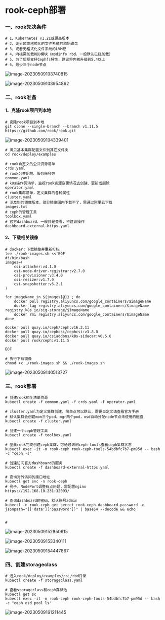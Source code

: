 # rook-ceph部署

### 一、rook先决条件

```shell
# 1、Kubernetes v1.21或更高版本
# 2、无分区或格式化的文件系统的原始磁盘
# 3、或者无格式化文件系统的LVM卷
# 4、内核需加载RBD模块（modinfo rbd，一般默认已经加载）
# 5、为了后期支持Cephfs特性，建议将内核升级到5.4以上
# 6、最少三个node节点
```

![image-20230509103740815](D:\Github\K8s\rook\png\image-20230509103740815.png)

![image-20230509103954862](D:\Github\K8s\rook\png\image-20230509103954862.png)

### 二、rook准备

#### 1、克隆rook项目到本地

```shell
# 克隆rook项目到本地
git clone --single-branch --branch v1.11.5 https://github.com/rook/rook.git

```

![image-20230509104339401](D:\Github\K8s\rook\png\image-20230509104339401.png)

```shell
# 拷贝基本集群配置文件到其它文件夹
cd rook/deploy/examples

# rook自定义的公共资源清单
crds.yaml
# rook公共配置、服务账号等
common.yaml
# k8s操作员清单，监视rook资源变更情况去创建、更新或删除
operator.yaml
# rook集群清单，定义集群的各种属性
cluster.yaml
# 涉及到的镜像版本，部分镜像国内下载不了，需通过阿里云下载
images.txt
# ceph的管理工具
toolbox.yaml
# 官方dashboard，一般只是查看，不建议操作
dashboard-external-https.yaml
```

#### 2、下载相关镜像

```shell
# docker：下载镜像并重新打标
tee ./rook-images.sh <<'EOF'
#!/bin/bash
images=(
	csi-attacher:v4.1.0
	csi-node-driver-registrar:v2.7.0
	csi-provisioner:v3.4.0
	csi-resizer:v1.7.0
	csi-snapshotter:v6.2.1
)

for imageName in ${images[@]} ; do
	docker pull registry.aliyuncs.com/google_containers/$imageName
	docker tag registry.aliyuncs.com/google_containers/$imageName registry.k8s.io/sig-storage/$imageName
	docker rmi registry.aliyuncs.com/google_containers/$imageName
done

docker pull quay.io/ceph/ceph:v16.2.11
docker pull quay.io/cephcsi/cephcsi:v3.8.0
docker pull quay.io/csiaddons/k8s-sidecar:v0.5.0
docker pull rook/ceph:v1.11.5

EOF

# 执行下载镜像
chmod +x ./rook-images.sh && ./rook-images.sh
```



![image-20230509140513727](D:\Github\K8s\rook\png\image-20230509140513727.png)

### 三、rook部署

```shell
# 创建rook相关清单资源
kubectl create -f common.yaml -f crds.yaml -f operator.yaml

# cluster.yaml为定义集群创建，简单点可以默认，需要自定义请查看官方手册
# 默认集群会创建mon三个pod，mgr两个pod，osd自动分配node节点未使用的磁盘
kubectl create -f cluster.yaml

# 创建一个ceph管理工具
kubectl create -f toolbox.yaml

# 至此rook完成创建ceph集群，可通过访问ceph-tools查看ceph集群状态
kubectl exec -it -n rook-ceph rook-ceph-tools-54bdbfc7b7-pm95d -- bash -c "ceph -s"

# 创建访问官方dashboard的服务
kubectl create -f dashboard-external-https.yaml

# 查询对外访问的接口地址
kubectl get svc -n rook-ceph
# 例子，NodePort调整有点问题，需配置nginx
https://192.168.10.231:32093/

# 查询dashboard的密码，默认账号admin
kubectl -n rook-ceph get secret rook-ceph-dashboard-password -o jsonpath="{['data']['password']}" | base64 --decode && echo


#
```

![image-20230509152850615](D:\Github\K8s\rook\png\image-20230509152850615.png)

![image-20230509153340111](D:\Github\K8s\rook\png\image-20230509153340111.png)

![image-20230509154447867](D:\Github\K8s\rook\png\image-20230509154447867.png)

### 四、创建storageclass

```shell
# 进入rook/deploy/examples/csi/rbd目录
kubectl create -f storageclass.yaml

# 查看storageclass和ceph存储池
kubectl get sc
kubectl exec -it -n rook-ceph rook-ceph-tools-54bdbfc7b7-pm95d -- bash -c "ceph osd pool ls"
```

![image-20230509161211445](D:\Github\K8s\rook\png\image-20230509161211445.png)
